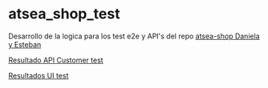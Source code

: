 # atsea_shop_test

Desarrollo de la logica para los test e2e y API's del repo [atsea-shop Daniela y Esteban](https://github.com/Daniela-git/atsea-sample-shop-app)

[Resultado API Customer test](https://daniela-esteban-praxis-test-reports.s3.us-east-2.amazonaws.com/api-tests-report/mochawesome.html)

[Resultados UI  test](https://s3.console.aws.amazon.com/s3/buckets/daniela-esteban-praxis-test-reports?region=us-east-2&prefix=ui-test-reports/&showversions=false)
